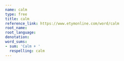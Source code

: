 ```yaml
---
name: calm
type: free
title: calm
reference_link: https://www.etymonline.com/word/calm
root_name: 
root_language: 
denotation: 
word_sums:
- sum: 'Calm + '
  respelling: calm
---
```

